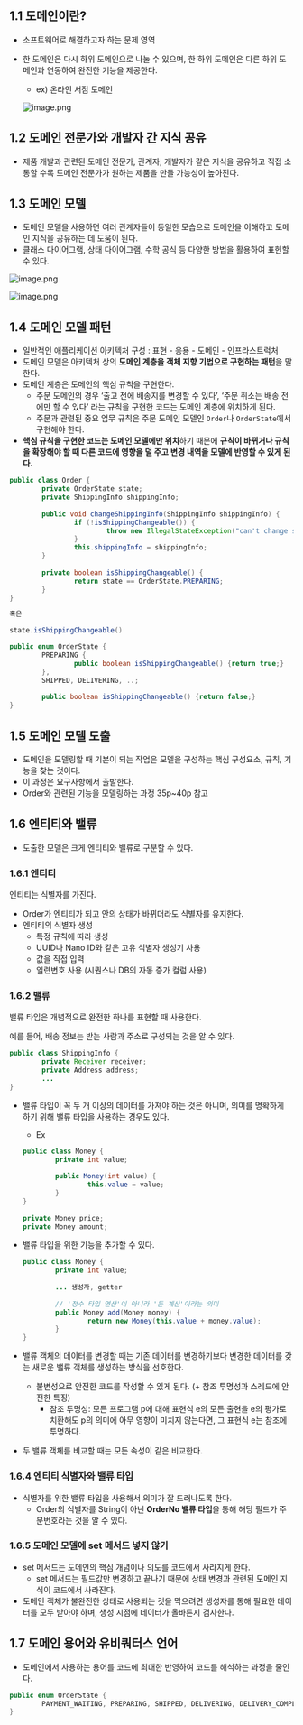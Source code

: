 ## 1.1 도메인이란?

- 소프트웨어로 해결하고자 하는 문제 영역
- 한 도메인은 다시 하위 도메인으로 나눌 수 있으며, 한 하위 도메인은 다른 하위 도메인과 연동하여 완전한 기능을 제공한다.
    - ex) 온라인 서점 도메인
    
    ![image.png](/1%EC%9E%A5_%EB%8F%84%EB%A9%94%EC%9D%B8%20%EB%AA%A8%EB%8D%B8%20%EC%8B%9C%EC%9E%91%ED%95%98%EA%B8%B0/image/fs_image.png)
    

## 1.2 도메인 전문가와 개발자 간 지식 공유

- 제품 개발과 관련된 도메인 전문가, 관계자, 개발자가 같은 지식을 공유하고 직접 소통할 수록 도메인 전문가가 원하는 제품을 만들 가능성이 높아진다.

## 1.3 도메인 모델

- 도메인 모델을 사용하면 여러 관계자들이 동일한 모습으로 도메인을 이해하고 도메인 지식을 공유하는 데 도움이 된다.
- 클래스 다이어그램, 상태 다이어그램, 수학 공식 등 다양한 방법을 활용하여 표현할 수 있다.

![image.png](/1%EC%9E%A5_%EB%8F%84%EB%A9%94%EC%9D%B8%20%EB%AA%A8%EB%8D%B8%20%EC%8B%9C%EC%9E%91%ED%95%98%EA%B8%B0/image/fs_image2.png)

![image.png](/1%EC%9E%A5_%EB%8F%84%EB%A9%94%EC%9D%B8%20%EB%AA%A8%EB%8D%B8%20%EC%8B%9C%EC%9E%91%ED%95%98%EA%B8%B0/image/fs_image3.png)

## 1.4 도메인 모델 패턴

- 일반적인 애플리케이션 아키텍처 구성 : 표현 - 응용 - 도메인 - 인프라스트럭처
- 도메인 모델은 아키텍처 상의 **도메인 계층을 객체 지향 기법으로 구현하는 패턴**을 말한다.
- 도메인 계층은 도메인의 핵심 규칙을 구현한다.
    - 주문 도메인의 경우 ‘출고 전에 배송지를 변경할 수 있다’, ‘주문 취소는 배송 전에만 할 수 있다’ 라는 규칙을 구현한 코드는 도메인 계층에 위치하게 된다.
    - 주문과 관련된 중요 업무 규칙은 주문 도메인 모델인 `Order`나 `OrderState`에서 구현해야 한다.
- **핵심 규칙을 구현한 코드는 도메인 모델에만 위치**하기 때문에 **규칙이 바뀌거나 규칙을 확장해야 할 때 다른 코드에 영향을 덜 주고 변경 내역을 모델에 반영할 수 있게 된다.**

```java
public class Order {
		private OrderState state;
		private ShippingInfo shippingInfo;
		
		public void changeShippingInfo(ShippingInfo shippingInfo) {
				if (!isShippingChangeable()) {
						throw new IllegalStateException("can't change shipping in " + state);
				}
				this.shippingInfo = shippingInfo;
		}
		
		private boolean isShippingChangeable() {
				return state == OrderState.PREPARING;
		}
}

혹은

state.isShippingChangeable()

public enum OrderState {
		PREPARING {
				public boolean isShippingChangeable() {return true;}
		},
		SHIPPED, DELIVERING, ..;
		
		public boolean isShippingChangeable() {return false;}
}		
```

## 1.5 도메인 모델 도출

- 도메인을 모델링할 때 기본이 되는 작업은 모델을 구성하는 핵심 구성요소, 규칙, 기능을 찾는 것이다.
- 이 과정은 요구사항에서 출발한다.
- Order와 관련된 기능을 모델링하는 과정 35p~40p 참고

## 1.6 엔티티와 밸류

- 도출한 모델은 크게 엔티티와 밸류로 구분할 수 있다.

### 1.6.1 엔티티

엔티티는 식별자를 가진다.

- Order가 엔티티가 되고 안의 상태가 바뀌더라도 식별자를 유지한다.
- 엔티티의 식별자 생성
    - 특정 규칙에 따라 생성
    - UUID나 Nano ID와 같은 고유 식별자 생성기 사용
    - 값을 직접 입력
    - 일련변호 사용 (시퀀스나 DB의 자동 증가 컬럼 사용)

### 1.6.2 밸류

밸류 타입은 개념적으로 완전한 하나를 표현할 때 사용한다.

예를 들어, 배송 정보는 받는 사람과 주소로 구성되는 것을 알 수 있다.

```java
public class ShippingInfo {
		private Receiver receiver;
		private Address address;
		...
}		
```

- 밸류 타입이 꼭 두 개 이상의 데이터를 가져야 하는 것은 아니며, 의미를 명확하게 하기 위해 밸류 타입을 사용하는 경우도 있다.
    - Ex
    
    ```java
    public class Money {
    		private int value;
    		
    		public Money(int value) {
    				this.value = value;
    		}
    }
    	
    private Money price;
    private Money amount;
    ```
    
- 밸류 타입을 위한 기능을 추가할 수 있다.
    
    ```java
    public class Money {
    		private int value;
    		
    		... 생성자, getter
    		
    		// '정수 타입 연산'이 아니라 '돈 계산'이라는 의미
    		public Money add(Money money) {
    				return new Money(this.value + money.value);
    		}
    }
    ```
    
- 밸류 객체의 데이터를 변경할 때는 기존 데이터를 변경하기보다 변경한 데이터를 갖는 새로운 밸류 객체를 생성하는 방식을 선호한다.
    - 불변성으로 안전한 코드를 작성할 수 있게 된다. (+ 참조 투명성과 스레드에 안전한 특징)
        - 참조 투명성: 모든 프로그램 p에 대해 표현식 e의 모든 출현을 e의 평가로 치환해도 p의 의미에 아무 영향이 미치지 않는다면, 그 표현식 e는 참조에 투명하다.
- 두 밸류 객체를 비교할 때는 모든 속성이 같은 비교한다.

### 1.6.4 엔티티 식별자와 밸류 타입

- 식별자를 위한 밸류 타입을 사용해서 의미가 잘 드러나도록 한다.
    - Order의 식별자를 String이 아닌 **OrderNo 밸류 타입**을 통해 해당 필드가 주문번호라는 것을 알 수 있다.

### 1.6.5 도메인 모델에 set 메서드 넣지 않기

- set 메서드는 도메인의 핵심 개념이나 의도를 코드에서 사라지게 한다.
    - set 메서드는 필드값만 변경하고 끝나기 때문에 상태 변경과 관련된 도메인 지식이 코드에서 사라진다.
- 도메인 객체가 불완전한 상태로 사용되는 것을 막으려면 생성자를 통해 필요한 데이터를 모두 받아야 하며, 생성 시점에 데이터가 올바른지 검사한다.

## 1.7 도메인 용어와 유비쿼터스 언어

- 도메인에서 사용하는 용어를 코드에 최대한 반영하여 코드를 해석하는 과정을 줄인다.

```java
public enum OrderState {
		PAYMENT_WAITING, PREPARING, SHIPPED, DELIVERING, DELIVERY_COMPLETED;
}
```